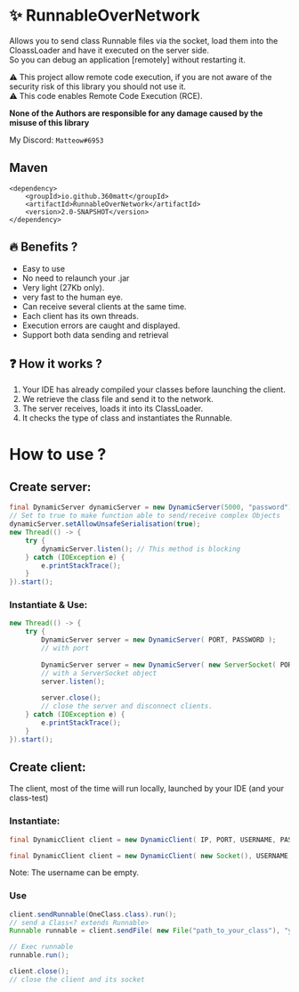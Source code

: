 # :sparkles: RunnableOverNetwork

Allows you to send class Runnable files via the socket, load them into the CloassLoader and have it executed on the server side.  
So you can debug an application [remotely] without restarting it.

⚠️ This project allow remote code execution, if you are not aware 
of the security risk of this library you should not use it.  
⚠️ This code enables Remote Code Execution (RCE).

**None of the Authors are responsible for any damage caused by the misuse of this library**

My Discord: ``Matteow#6953``

## Maven
```
<dependency>
    <groupId>io.github.360matt</groupId>
    <artifactId>RunnableOverNetwork</artifactId>
    <version>2.0-SNAPSHOT</version>
</dependency>
```

## :fire: Benefits ?
* Easy to use
* No need to relaunch your .jar
* Very light (27Kb only).
* very fast to the human eye.
* Can receive several clients at the same time.
* Each client has its own threads.
* Execution errors are caught and displayed.
* Support both data sending and retrieval

## :question: How it works ?
1. Your IDE has already compiled your classes before launching the client.
2. We retrieve the class file and send it to the network.
3. The server receives, loads it into its ClassLoader.
4. It checks the type of class and instantiates the Runnable.
  
# How to use ?
## Create server:
```java
final DynamicServer dynamicServer = new DynamicServer(5000, "password");
// Set to true to make function able to send/receive complex Objects
dynamicServer.setAllowUnsafeSerialisation(true);
new Thread(() -> {
    try {
        dynamicServer.listen(); // This method is blocking
    } catch (IOException e) {
        e.printStackTrace();
    }
}).start();
```
### Instantiate & Use:
```java
new Thread(() -> {
    try {
        DynamicServer server = new DynamicServer( PORT, PASSWORD );
        // with port
        
        DynamicServer server = new DynamicServer( new ServerSocket( PORT ), PASSWORD );
        // with a ServerSocket object
        server.listen();
        
        server.close();
        // close the server and disconnect clients.
    } catch (IOException e) {
        e.printStackTrace();
    }
}).start();
```

## Create client:
The client, most of the time will run locally, launched by your IDE (and your class-test)  
### Instantiate:
```java
final DynamicClient client = new DynamicClient( IP, PORT, USERNAME, PASSWORD);

final DynamicClient client = new DynamicClient( new Socket(), USERNAME, PASSWORD );
```
Note: The username can be empty.

### Use
```java
client.sendRunnable(OneClass.class).run();
// send a Class<? extends Runnable>
Runnable runnable = client.sendFile( new File("path_to_your_class"), "your.class.Name");

// Exec runnable
runnable.run();

client.close(); 
// close the client and its socket
```
